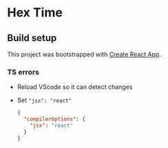 # Hex Time

## Build setup

This project was bootstrapped with [Create React App](https://github.com/facebook/create-react-app).

### TS errors

- Reload VScode so it can detect changes
- Set `"jsx": "react"`

  ```json
  {
    "compilerOptions": {
      "jsx": "react"
    }
  }
  ```
